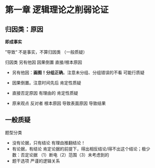 # 第一章 逻辑理论之削弱论证

## 归因类：原因 
**即成事实**

”导致“ 不是事实，不算归因类 （一般质疑）

归因类 另有他因 因果倒置 直接/根本原因

- 另有他因：**画图！分组正确**。注意未分组、分组错误的不看 可能行质疑

- 因果倒置。注意时间先后 肯定性质疑

- 直接否定原因 有理由的 肯定性质疑

- 原来观点 反对者
根本原因 导致表面原因 导致结果

## 一般质疑

题型分类 
- 没有论据，只有结论  有理由推翻结论！
- 有论据，有结论 肯定论据的前提下，得出相反结论/得不出这个结论；极少数：否定论据
（1）断电（2）范围（3）未考虑到的
- 题干选项 严谨的逻辑关系




